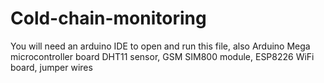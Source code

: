 # Cold-chain-monitoring
You will need an arduino IDE to open and run this file, 
also Arduino Mega microcontroller board
DHT11 sensor, GSM SIM800 module, ESP8226 WiFi board, jumper wires
